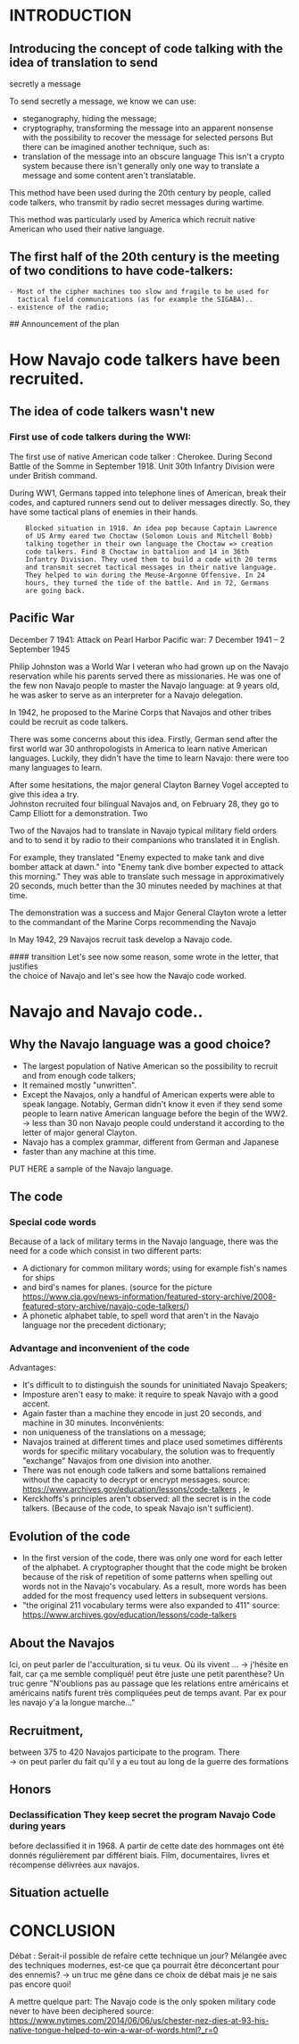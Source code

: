 # INTRODUCTION

## Introducing the concept of code talking with the idea of translation to send
secretly a message

To send secretly a message, we know we can use:
- steganography, hiding the message;
- cryptography, transforming the message into an apparent nonsense with
  the possibility to recover the message for selected persons
But there can be imagined another technique, such as:
- translation of the message into an obscure language
This isn't a crypto system because there isn't generally only one way to 
translate a message and some content aren't translatable.


This method have been used during the 20th century by people, called code talkers, who transmit by radio
secret messages during wartime. 

This method was particularly used by America which recruit native
American who used their native language. 
	

## The first half of the 20th century is the meeting of two conditions to have code-talkers:
	- Most of the cipher machines too slow and fragile to be used for
	  tactical field communications (as for example the SIGABA)..
	- existence of the radio;

## Announcement of the plan


# How Navajo code talkers have been recruited.

## The idea of code talkers wasn't new

### First use of code talkers during the WWI:
The first use of native American code talker : Cherokee. During Second Battle of the Somme in September 1918. 
Unit 30th Infantry Division were under British command.

During WW1, Germans tapped into telephone lines of American, break their codes, and captured runners send out to deliver messages directly. So, they have some tactical plans of enemies in their hands.

		Blocked situation in 1918. An idea pop because Captain Lawrence
		of US Army eared two Choctaw (Solomon Louis and Mitchell Bobb)
		talking together in their own language the Choctaw => creation
		code talkers. Find 8 Choctaw in battalion and 14 in 36th
		Infantry Division. They used them to build a code with 20 terms
		and transmit secret tactical messages in their native language.
		They helped to win during the Meuse-Argonne Offensive. In 24
		hours, they turned the tide of the battle. And in 72, Germans
		are going back.


## Pacific War
	
December 7 1941: Attack on Pearl Harbor
Pacific war: 7 December 1941 – 2 September 1945		
 
Philip Johnston was a World War I veteran who had grown  up on the
Navajo reservation while his parents served there as missionaries. 
He was one of the few non Navajo people to master the Navajo language:
at 9 years old, he was  asker to  serve as an interpreter for a Navajo
delegation. 

In 1942, he proposed to the Marine Corps that Navajos and
other tribes could be recruit as code talkers.	

There was some concerns about this idea. Firstly, German send after the
first world war 30 anthropologists in America to learn native American
languages. Luckily, they didn't have the time to learn Navajo: there 
were too many languages to learn.

After some hesitations, the major general Clayton Barney Vogel 
accepted to give this idea
a try.  
Johnston recruited four bilingual Navajos and, on February 28,
they go to Camp Elliott for a demonstration. 
Two 

Two of the Navajos had to translate in Navajo typical military field orders and to
to send it by radio to their companions who translated it in English.

For example, they translated 
"Enemy expected to make tank and dive bomber attack at dawn." 
into "Enemy tank dive bomber expected to attack this morning." They was
able to translate such message in approximatively 20 seconds, much
better than the 30 minutes needed by machines at that time.

The demonstration was a success and Major General Clayton wrote a
letter to the commandant of the Marine Corps recommending the Navajo

In May 1942, 29 Navajos recruit task develop a Navajo code.

#### transition
Let's see now some reason, some wrote  in the letter, that justifies   
the choice of Navajo and let's see how the Navajo code worked.
 
# Navajo and Navajo code..
## Why the Navajo language was a good choice?
- The largest population of Native American so the possibility to recruit and
  from enough code talkers;
- It remained mostly "unwritten".
- Except the Navajos, only a handful of American experts were able to speak 
  langage. Notably, German didn't know it even if they send some people
  to learn native American language before the begin of the WW2. -> less than
  30 non Navajo people could understand it according to the letter of major
  general Clayton.
- Navajo has a complex grammar, different from German and Japanese 
- faster than any machine at this time.


PUT HERE a sample of the Navajo language. 

## The code

### Special code words
Because of a lack of military terms in the Navajo language, there was the need
for a code which consist in two different parts:
- A dictionary for common military words; using for example fish's names for ships
- and bird's names for planes. (source for the picture
  https://www.cia.gov/news-information/featured-story-archive/2008-featured-story-archive/navajo-code-talkers/)
- A phonetic alphabet table, to spell word that aren't in the Navajo language
  nor the precedent dictionary;


### Advantage and inconvenient of the code
Advantages:
- It's difficult to to distinguish the sounds for uninitiated Navajo Speakers;
- Imposture aren't easy to make: it require to speak Navajo with a good accent.
- Again faster than a machine they encode in just 20 seconds, and machine in 30 minutes.
Inconvénients:
- non uniqueness of the translations on a message;
- Navajos trained at different times and place used sometimes 
  différents words for specific military vocabulary, the solution
  was to frequently "exchange" Navajos from one division into another.
- There was not enough code talkers and some battalions remained without 
  the capacity to decrypt or encrypt messages.
  source: https://www.archives.gov/education/lessons/code-talkers , le
- Kerckhoffs's principles aren't observed: all the secret is in the code talkers.
  (Because of the code, to speak Navajo isn't sufficient).
	  

## Evolution of the code
- In the first version of the code, there was only one word for each 
  letter of the alphabet. A cryptographer thought that 
  the code might be broken because of the risk of repetition 
  of some patterns when spelling out words not in the Navajo's
  vocabulary. As a result, more words has been added for the most
  frequency used letters in subsequent versions.
- "the original 211 vocabulary terms were also expanded to 411" 
source: https://www.archives.gov/education/lessons/code-talkers

## About the Navajos

Ici, on peut parler de l'acculturation, si tu veux. Où ils vivent ...
-> j'hésite en fait, car ça me semble compliqué!
peut être juste une petit parenthèse? Un truc genre
"N'oublions pas au passage que les relations entre américains et américains
natifs furent très compliquées peut de temps avant. Par ex pour les navajo y'a 
la longue marche..."

##  Recruitment, 
between 375 to 420 Navajos participate to the program. There  
	-> on peut parler du fait qu'il y a eu  tout au long de la guerre
	des formations
## Honors
### Declassification They keep secret the program Navajo Code during years
before declassified it in 1968. A partir de cette date des hommages ont été
donnés régulièrement par différent biais. Film, documentaires, livres et
récompense délivrées aux navajos.

## Situation actuelle

# CONCLUSION
Débat : Serait-il possible de refaire cette technique un jour? Mélangée avec des techniques modernes, est-ce que ça pourrait être déconcertant pour des ennemis?
-> un truc me gêne dans ce choix de débat mais je ne sais pas encore quoi!

A mettre quelque part:
The Navajo code is the only spoken military code never to have been deciphered
source: https://www.nytimes.com/2014/06/06/us/chester-nez-dies-at-93-his-native-tongue-helped-to-win-a-war-of-words.html?_r=0
